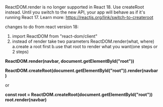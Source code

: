 ReactDOM.render is no longer supported in React 18. Use createRoot instead. Until you switch to the new API, your app will behave as if it's running React 17. Learn more: https://reactjs.org/link/switch-to-createroot

changes to do from react version 18:
1. import ReactDOM from "react-dom/client"
2. instead of render take two parameters
ReactDOM.render(what, where)
a.create a root first
b.use that root to render what you want(one steps or 2 steps)

**ReactDOM.render(navbar, document.getElementById("root"))**

**ReactDOM.createRoot(document.getElementById("root")).render(navbar)**

or

**const root = ReactDOM.createRoot(document.getElementById("root"))
root.render(navbar)**

